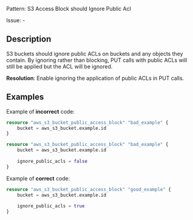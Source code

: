 Pattern: S3 Access Block should Ignore Public Acl

Issue: -

## Description

S3 buckets should ignore public ACLs on buckets and any objects they contain. By ignoring rather than blocking, PUT calls with public ACLs will still be applied but the ACL will be ignored.

**Resolution**: Enable ignoring the application of public ACLs in PUT calls.

## Examples

Example of **incorrect** code:

```terraform
resource "aws_s3_bucket_public_access_block" "bad_example" {
	bucket = aws_s3_bucket.example.id
}

resource "aws_s3_bucket_public_access_block" "bad_example" {
	bucket = aws_s3_bucket.example.id
  
	ignore_public_acls = false
}
```

Example of **correct** code:

```terraform
resource "aws_s3_bucket_public_access_block" "good_example" {
	bucket = aws_s3_bucket.example.id
  
	ignore_public_acls = true
}
```